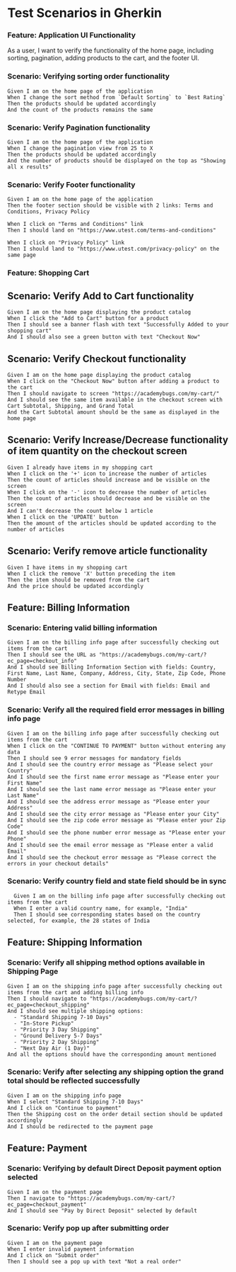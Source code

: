 # Test Scenarios in Gherkin


### Feature: Application UI Functionality

As a user, I want to verify the functionality of the home page, including sorting, pagination, adding products to the cart, and the footer UI.

  ### Scenario: Verifying sorting order functionality
    Given I am on the home page of the application
    When I change the sort method from `Default Sorting` to `Best Rating`
    Then the products should be updated accordingly
    And the count of the products remains the same

  ### Scenario: Verify Pagination functionality
    Given I am on the home page of the application
    When I change the pagination view from 25 to X
    Then the products should be updated accordingly
    And the number of products should be displayed on the top as "Showing all x results"

  ### Scenario: Verify Footer functionality
    Given I am on the home page of the application
    Then the footer section should be visible with 2 links: Terms and Conditions, Privacy Policy
    
    When I click on "Terms and Conditions" link
    Then I should land on "https://www.utest.com/terms-and-conditions"
    
    When I click on "Privacy Policy" link
    Then I should land to "https://www.utest.com/privacy-policy" on the same page

### Feature: Shopping Cart

  ## Scenario: Verify Add to Cart functionality
    Given I am on the home page displaying the product catalog
    When I click the "Add to Cart" button for a product
    Then I should see a banner flash with text "Successfully Added to your shopping cart"
    And I should also see a green button with text "Checkout Now"

  ## Scenario: Verify Checkout functionality
    Given I am on the home page displaying the product catalog
    When I click on the "Checkout Now" button after adding a product to the cart
    Then I should navigate to screen "https://academybugs.com/my-cart/"
    And I should see the same item available in the checkout screen with Cart Subtotal, Shipping, and Grand Total
    And the Cart Subtotal amount should be the same as displayed in the home page

  ## Scenario: Verify Increase/Decrease functionality of item quantity on the checkout screen
    Given I already have items in my shopping cart
    When I click on the '+' icon to increase the number of articles
    Then the count of articles should increase and be visible on the screen
    When I click on the '-' icon to decrease the number of articles
    Then the count of articles should decrease and be visible on the screen
    And I can't decrease the count below 1 article
    When I click on the 'UPDATE' button
    Then the amount of the articles should be updated according to the number of articles

  ## Scenario: Verify remove article functionality
    Given I have items in my shopping cart
    When I click the remove 'X' button preceding the item
    Then the item should be removed from the cart
    And the price should be updated accordingly


## Feature: Billing Information

### Scenario: Entering valid billing information
    Given I am on the billing info page after successfully checking out items from the cart
    Then I should see the URL as "https://academybugs.com/my-cart/?ec_page=checkout_info"
    And I should see Billing Information Section with fields: Country, First Name, Last Name, Company, Address, City, State, Zip Code, Phone Number
    And I should also see a section for Email with fields: Email and Retype Email


### Scenario: Verify all the required field error messages in billing info page
    Given I am on the billing info page after successfully checking out items from the cart
    When I click on the "CONTINUE TO PAYMENT" button without entering any data
    Then I should see 9 error messages for mandatory fields
    And I should see the country error message as "Please select your Country"
    And I should see the first name error message as "Please enter your First Name"
    And I should see the last name error message as "Please enter your Last Name"
    And I should see the address error message as "Please enter your Address"
    And I should see the city error message as "Please enter your City"
    And I should see the zip code error message as "Please enter your Zip Code"
    And I should see the phone number error message as "Please enter your Phone"
    And I should see the email error message as "Please enter a valid Email"
    And I should see the checkout error message as "Please correct the errors in your checkout details"

  ### Scenario: Verify country field and state field should be in sync
      Given I am on the billing info page after successfully checking out items from the cart
      When I enter a valid country name, for example, "India"
      Then I should see corresponding states based on the country selected, for example, the 28 states of India

 
## Feature: Shipping Information

### Scenario: Verify all shipping method options available in Shipping Page
    Given I am on the shipping info page after successfully checking out items from the cart and adding billing info
    Then I should navigate to "https://academybugs.com/my-cart/?ec_page=checkout_shipping"
    And I should see multiple shipping options:
      - "Standard Shipping 7-10 Days"
      - "In-Store Pickup"
      - "Priority 3 Day Shipping"
      - "Ground Delivery 5-7 Days"
      - "Priority 2 Day Shipping"
      - "Next Day Air (1 Day)"
    And all the options should have the corresponding amount mentioned


### Scenario: Verify after selecting any shipping option the grand total should be reflected successfully
    Given I am on the shipping info page
    When I select "Standard Shipping 7-10 Days"
    And I click on "Continue to payment"
    Then the Shipping cost on the order detail section should be updated accordingly
    And I should be redirected to the payment page

## Feature: Payment

### Scenario: Verifying by default Direct Deposit payment option selected
    Given I am on the payment page
    Then I navigate to "https://academybugs.com/my-cart/?ec_page=checkout_payment"
    And I should see "Pay by Direct Deposit" selected by default

### Scenario: Verify pop up after submitting order
    Given I am on the payment page
    When I enter invalid payment information
    And I click on "Submit order"
    Then I should see a pop up with text "Not a real order"
